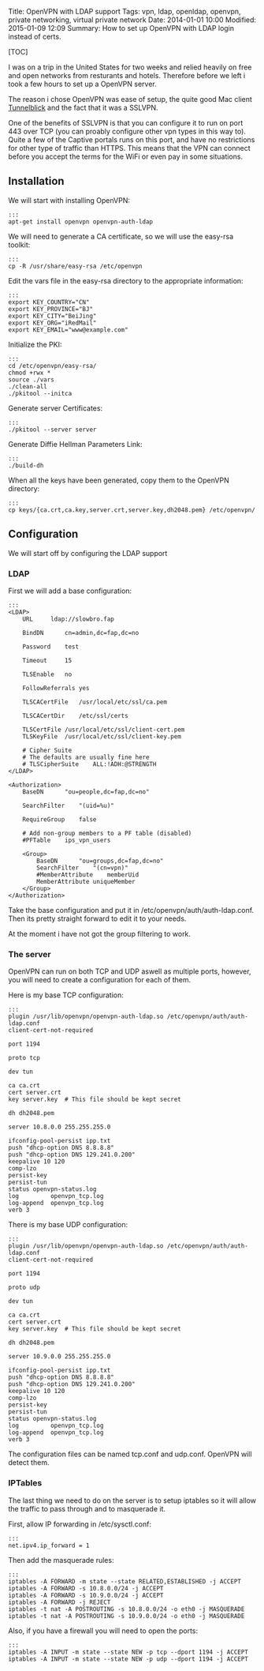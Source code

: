 Title: OpenVPN with LDAP support
Tags: vpn, ldap, openldap, openvpn, private networking, virtual private network
Date: 2014-01-01 10:00
Modified: 2015-01-09 12:09
Summary: How to set up OpenVPN with LDAP login instead of certs.

[TOC]

I was on a trip in the United States for two weeks and relied heavily on free and open networks from resturants and hotels. Therefore before we left i took a few hours to set up a OpenVPN server.

The reason i chose OpenVPN was ease of setup, the quite good Mac client [Tunnelblick](https://code.google.com/p/tunnelblick/) and the fact that it was a SSLVPN. 

One of the benefits of SSLVPN is that you can configure it to run on port 443 over TCP (you can proably configure other vpn types in this way to). Quite a few of the Captive portals runs on this port, and have no restrictions for other type of traffic than HTTPS. This means that the VPN can connect before you accept the terms for the WiFi or even pay in some situations.

## Installation
We will start with installing OpenVPN:

    :::
    apt-get install openvpn openvpn-auth-ldap

We will need to generate a CA certificate, so we will use the easy-rsa toolkit:

    :::
    cp -R /usr/share/easy-rsa /etc/openvpn

Edit the vars file in the easy-rsa directory to the appropriate information:

    :::
    export KEY_COUNTRY="CN"
    export KEY_PROVINCE="BJ"
    export KEY_CITY="BeiJing"
    export KEY_ORG="iRedMail"
    export KEY_EMAIL="www@example.com"

Initialize the PKI:

    :::
    cd /etc/openvpn/easy-rsa/
    chmod +rwx * 
    source ./vars 
    ./clean-all
    ./pkitool --initca

Generate server Certificates:

    :::
    ./pkitool --server server

Generate Diffie Hellman Parameters Link:

    :::
    ./build-dh

When all the keys have been generated, copy them to the OpenVPN directory:

    :::
    cp keys/{ca.crt,ca.key,server.crt,server.key,dh2048.pem} /etc/openvpn/

## Configuration
We will start off by configuring the LDAP support

### LDAP
First we will add a base configuration:
   
    :::
    <LDAP>
        URL     ldap://slowbro.fap
    
        BindDN      cn=admin,dc=fap,dc=no
    
        Password    test
    
        Timeout     15
    
        TLSEnable   no
    
        FollowReferrals yes
    
        TLSCACertFile   /usr/local/etc/ssl/ca.pem
    
        TLSCACertDir    /etc/ssl/certs
    
        TLSCertFile /usr/local/etc/ssl/client-cert.pem
        TLSKeyFile  /usr/local/etc/ssl/client-key.pem
    
        # Cipher Suite
        # The defaults are usually fine here
        # TLSCipherSuite    ALL:!ADH:@STRENGTH
    </LDAP>
    
    <Authorization>
        BaseDN      "ou=people,dc=fap,dc=no"
    
        SearchFilter    "(uid=%u)"
    
        RequireGroup    false
    
        # Add non-group members to a PF table (disabled)
        #PFTable    ips_vpn_users
    
        <Group>
            BaseDN      "ou=groups,dc=fap,dc=no"
            SearchFilter    "(cn=vpn)"
            #MemberAttribute    memberUid
            MemberAttribute uniqueMember
        </Group>
    </Authorization>

Take the base configuration and put it in /etc/openvpn/auth/auth-ldap.conf. Then its pretty straight forward to edit it to your needs.

At the moment i have not got the group filtering to work.

### The server
OpenVPN can run on both TCP and UDP aswell as multiple ports, however, you will need to create a configuration for each of them.

Here is my base TCP configuration:

    :::
    plugin /usr/lib/openvpn/openvpn-auth-ldap.so /etc/openvpn/auth/auth-ldap.conf
    client-cert-not-required
    
    port 1194
    
    proto tcp
    
    dev tun
    
    ca ca.crt
    cert server.crt
    key server.key  # This file should be kept secret
    
    dh dh2048.pem
    
    server 10.8.0.0 255.255.255.0
    
    ifconfig-pool-persist ipp.txt
    push "dhcp-option DNS 8.8.8.8"
    push "dhcp-option DNS 129.241.0.200"
    keepalive 10 120
    comp-lzo
    persist-key
    persist-tun
    status openvpn-status.log
    log         openvpn_tcp.log
    log-append  openvpn_tcp.log
    verb 3

There is my base UDP configuration:

    :::
    plugin /usr/lib/openvpn/openvpn-auth-ldap.so /etc/openvpn/auth/auth-ldap.conf
    client-cert-not-required
    
    port 1194
    
    proto udp
    
    dev tun
    
    ca ca.crt
    cert server.crt
    key server.key  # This file should be kept secret
    
    dh dh2048.pem
    
    server 10.9.0.0 255.255.255.0
    
    ifconfig-pool-persist ipp.txt
    push "dhcp-option DNS 8.8.8.8"
    push "dhcp-option DNS 129.241.0.200"
    keepalive 10 120
    comp-lzo
    persist-key
    persist-tun
    status openvpn-status.log
    log         openvpn_tcp.log
    log-append  openvpn_tcp.log
    verb 3

The configuration files can be named tcp.conf and udp.conf. OpenVPN will detect them.

### IPTables
The last thing we need to do on the server is to setup iptables so it will allow the traffic to pass through and to masquerade it.

First, allow IP forwarding in /etc/sysctl.conf:

    :::
    net.ipv4.ip_forward = 1

Then add the masquerade rules:

    :::
    iptables -A FORWARD -m state --state RELATED,ESTABLISHED -j ACCEPT
    iptables -A FORWARD -s 10.8.0.0/24 -j ACCEPT
    iptables -A FORWARD -s 10.9.0.0/24 -j ACCEPT
    iptables -A FORWARD -j REJECT
    iptables -t nat -A POSTROUTING -s 10.8.0.0/24 -o eth0 -j MASQUERADE
    iptables -t nat -A POSTROUTING -s 10.9.0.0/24 -o eth0 -j MASQUERADE

Also, if you have a firewall you will need to open the ports:

    :::
    iptables -A INPUT -m state --state NEW -p tcp --dport 1194 -j ACCEPT
    iptables -A INPUT -m state --state NEW -p udp --dport 1194 -j ACCEPT
